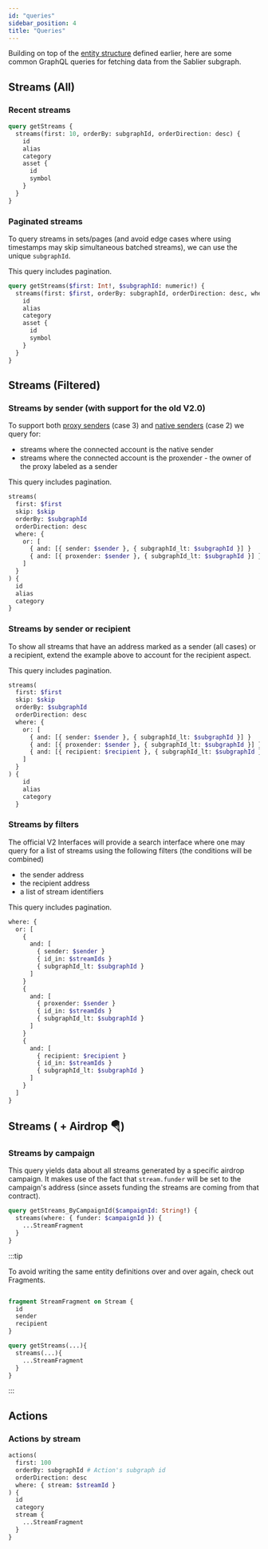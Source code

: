 ```yaml
---
id: "queries"
sidebar_position: 4
title: "Queries"
---
```


Building on top of the [entity structure](/api/lockup/the-graph/structure) defined earlier, here are some common GraphQL
queries for fetching data from the Sablier subgraph.

## Streams (All)

### Recent streams

```graphql title="The 10 most recent streams"
query getStreams {
  streams(first: 10, orderBy: subgraphId, orderDirection: desc) {
    id
    alias
    category
    asset {
      id
      symbol
    }
  }
}
```

### Paginated streams

To query streams in sets/pages (and avoid edge cases where using timestamps may skip simultaneous batched streams), we
can use the unique `subgraphId`.

This query includes pagination.

```graphql title="The next streams indexed before the last seen subgraphId"
query getStreams($first: Int!, $subgraphId: numeric!) {
  streams(first: $first, orderBy: subgraphId, orderDirection: desc, where: { subgraphId_lt: $subgraphId }) {
    id
    alias
    category
    asset {
      id
      symbol
    }
  }
}
```

## Streams (Filtered)

### Streams by sender (with support for the old V2.0)

To support both [proxy senders](/api/lockup/the-graph/structure) (case 3) and
[native senders](/api/lockup/the-graph/structure) (case 2) we query for:

- streams where the connected account is the native sender
- streams where the connected account is the proxender - the owner of the proxy labeled as a sender

This query includes pagination.

```graphql title="The next streams created by an address (natively or through a proxy)"
streams(
  first: $first
  skip: $skip
  orderBy: $subgraphId
  orderDirection: desc
  where: {
    or: [
      { and: [{ sender: $sender }, { subgraphId_lt: $subgraphId }] }
      { and: [{ proxender: $sender }, { subgraphId_lt: $subgraphId }] }
    ]
  }
) {
  id
  alias
  category
}
```

### Streams by sender or recipient

To show all streams that have an address marked as a sender (all cases) or a recipient, extend the example above to
account for the recipient aspect.

This query includes pagination.

```graphql title="The next streams related to an address, as a sender/proxender or recipient"
streams(
  first: $first
  skip: $skip
  orderBy: $subgraphId
  orderDirection: desc
  where: {
    or: [
      { and: [{ sender: $sender }, { subgraphId_lt: $subgraphId }] }
      { and: [{ proxender: $sender }, { subgraphId_lt: $subgraphId }] }
      { and: [{ recipient: $recipient }, { subgraphId_lt: $subgraphId }] }
    ]
  }
) {
    id
    alias
    category
  }
```

### Streams by filters

The official V2 Interfaces will provide a search interface where one may query for a list of streams using the following
filters (the conditions will be combined)

- the sender address
- the recipient address
- a list of stream identifiers

This query includes pagination.

```graphql title="The 'where' clause for a complex paginated search filter"
where: {
  or: [
    {
      and: [
        { sender: $sender }
        { id_in: $streamIds }
        { subgraphId_lt: $subgraphId }
      ]
    }
    {
      and: [
        { proxender: $sender }
        { id_in: $streamIds }
        { subgraphId_lt: $subgraphId }
      ]
    }
    {
      and: [
        { recipient: $recipient }
        { id_in: $streamIds }
        { subgraphId_lt: $subgraphId }
      ]
    }
  ]
}
```

## Streams ( + Airdrop 🪂)

### Streams by campaign

This query yields data about all streams generated by a specific airdrop campaign. It makes use of the fact that
`stream.funder` will be set to the campaign's address (since assets funding the streams are coming from that contract).

```graphql title="Streams by campaign"
query getStreams_ByCampaignId($campaignId: String!) {
  streams(where: { funder: $campaignId }) {
    ...StreamFragment
  }
}
```

:::tip

To avoid writing the same entity definitions over and over again, check out Fragments.

```graphql

fragment StreamFragment on Stream {
  id
  sender
  recipient
}

query getStreams(...){
  streams(...){
    ...StreamFragment
  }
}

```

:::

## Actions

### Actions by stream

```graphql title="Most recent 100 stream actions such as withdrawals or transfers"
actions(
  first: 100
  orderBy: subgraphId # Action's subgraph id
  orderDirection: desc
  where: { stream: $streamId }
) {
  id
  category
  stream {
    ...StreamFragment
  }
}
```
